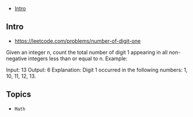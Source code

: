 - [Intro](#intro)

## Intro

- https://leetcode.com/problems/number-of-digit-one

Given an integer n, count the total number of digit 1 appearing in all non-negative integers less than or equal to n.
Example:

Input: 13
Output: 6 
Explanation: Digit 1 occurred in the following numbers: 1, 10, 11, 12, 13.



## Topics

- `Math`



